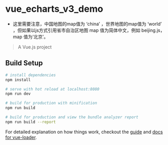 # vue_echarts_v3_demo

* 这里需要注意，中国地图的map值为 ‘china’ ，世界地图的map值为 ‘world’ ，但如果以js方式引用省市自治区地图 map 值为简体中文，例如 beijing.js，map 值为’北京’。


> A Vue.js project

## Build Setup

``` bash
# install dependencies
npm install

# serve with hot reload at localhost:8080
npm run dev

# build for production with minification
npm run build

# build for production and view the bundle analyzer report
npm run build --report
```

For detailed explanation on how things work, checkout the [guide](http://vuejs-templates.github.io/webpack/) and [docs for vue-loader](http://vuejs.github.io/vue-loader).
